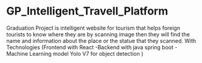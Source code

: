 # GP_Intelligent_Travell_Platform
Graduation Project is intelligent website for tourism that helps foreign tourists to know where they are by scanning image then they will find the name and information about the place or the statue that they scanned.       With Technologies (Frontend with React -Backend with java spring boot -Machine Learning model Yolo V7 for object detection )  
